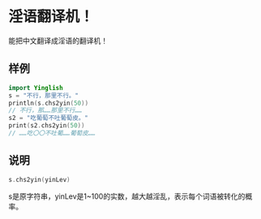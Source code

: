 # 淫语翻译机！

能把中文翻译成淫语的翻译机！

## 样例

```kotlin
import Yinglish
s = "不行，那里不行。"
println(s.chs2yin(50))
// 不行，那……那里不行……
s2 = "吃葡萄不吐葡萄皮。"
print(s2.chs2yin(50))
// ……吃〇〇不吐葡……葡萄皮……
```


## 说明

```kotlin
s.chs2yin(yinLev)
```

s是原字符串，yinLev是1~100的实数，越大越淫乱，表示每个词语被转化的概率。